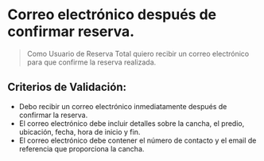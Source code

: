 # Correo electrónico después de confirmar reserva.
> Como Usuario de Reserva Total
quiero recibir un correo electrónico 
para que confirme la reserva realizada.

## Criterios de Validación:
- Debo recibir un correo electrónico inmediatamente después de confirmar la reserva.
- El correo electrónico debe incluir detalles sobre la cancha, el predio, ubicación, fecha, hora de inicio y fin.
- El correo electrónico debe contener el número de contacto y el email de referencia que proporciona la cancha.